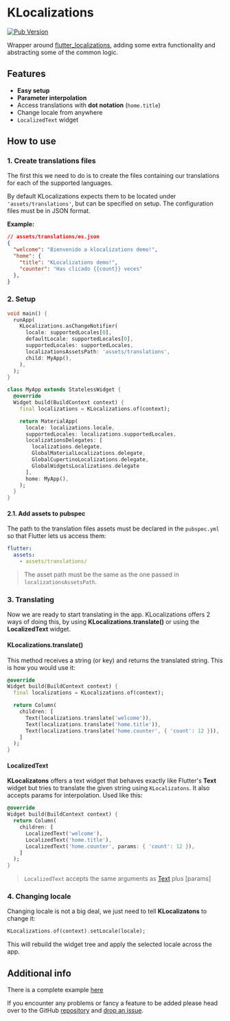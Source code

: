 # KLocalizations

[![Pub Version](https://img.shields.io/pub/v/klocalizations_flutter?style=flat-square)](https://pub.dev/packages/klocalizations_flutter)

Wrapper around [flutter_localizations](https://api.flutter.dev/flutter/flutter_localizations/flutter_localizations-library.html), adding some extra functionality and abstracting some of the common logic. 

## Features
* **Easy setup**
* **Parameter interpolation**
* Access translations with **dot notation** (`home.title`)
* Change locale from anywhere
* `LocalizedText` widget

## How to use

### 1. Create translations files
The first this we need to do is to create the files containing our translations for each of the supported languages.

By default KLocalizations expects them to be located under `'assets/translations'`, but can be specified on setup. The configuration files must be in JSON format.

**Example:**
```json
// assets/translations/es.json
{
  "welcome": "Bienvenido a klocalizations demo!",
  "home": {
    "title": "KLocalizations demo!",
    "counter": "Has clicado {{count}} veces"
  },
}
```


### 2. Setup

```dart
void main() {
  runApp(
    KLocalizations.asChangeNotifier(
      locale: supportedLocales[0],
      defaultLocale: supportedLocales[0],
      supportedLocales: supportedLocales,
      localizationsAssetsPath: 'assets/translations',
      child: MyApp(),
    ),
  );
}

class MyApp extends StatelessWidget {
  @override
  Widget build(BuildContext context) {
    final localizations = KLocalizations.of(context);

    return MaterialApp(
      locale: localizations.locale,
      supportedLocales: localizations.supportedLocales,
      localizationsDelegates: [
        localizations.delegate,
        GlobalMaterialLocalizations.delegate,
        GlobalCupertinoLocalizations.delegate,
        GlobalWidgetsLocalizations.delegate
      ],
      home: MyApp(),
    );
  }
}
```

#### 2.1. Add assets to pubspec
The path to the translation files assets must be declared in the `pubspec.yml` so that Flutter lets us access them:
```yml
flutter:
  assets:
    - assets/translations/
```

> The asset path must be the same as the one passed in `localizationsAssetsPath`.

### 3. Translating

Now we are ready to start translating in the app. KLocalizations offers 2 ways of doing this, by using **KLocalizations.translate()** or using the **LocalizedText** widget.

#### KLocalizations.translate()

This method receives a string (or key) and returns the translated string. This is how you would use it: 

```dart
@override
Widget build(BuildContext context) {
  final localizations = KLocalizations.of(context);

  return Column(
    children: [
      Text(localizations.translate('welcome')),
      Text(localizations.translate('home.title')),
      Text(localizations.translate('home.counter', { 'count': 12 })),
    ]
  );
}
```

#### LocalizedText

**KLocalizatons** offers a text widget that behaves exactly like Flutter's **Text** widget but tries to translate the given string using `KLocalizatons`. It also accepts params for interpolation. Used like this:

```dart
@override
Widget build(BuildContext context) {
  return Column(
    children: [
      LocalizedText('welcome'),
      LocalizedText('home.title'),
      LocalizedText('home.counter', params: { 'count': 12 }),
    ]
  );
}
```

> `LocalizedText` accepts the same arguments as [Text](https://api.flutter.dev/flutter/widgets/Text-class.html) plus [params]


### 4. Changing locale

Changing locale is not a big deal, we just need to tell **KLocalizatons** to change it:
```dart
KLocalizations.of(context).setLocale(locale);
```

This will rebuild the widget tree and apply the selected locale across the app.


## Additional info

There is a complete example [here](https://github.com/nombrekeff/klocalizations_flutter/tree/main/example)

If you encounter any problems or fancy a feature to be added please head over to the GitHub [repository](https://github.com/nombrekeff/klocalizations_flutter/) and [drop an issue](https://github.com/nombrekeff/klocalizations_flutter/issues/new).


